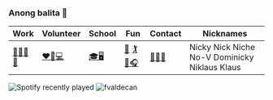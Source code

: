 ### Anong balita 👋
|Work|Volunteer| School| Fun| Contact| Nicknames|
| ------------- | ------------- | -------------| ------------- |-------------|-------------|
| [🏥👨‍💻](https://ro.co/)[👶](https://www.linkedin.com/feed/update/urn:li:activity:6811035642496212993/)| [❤️🙋💻](https://www.developforgood.org/)|[🎓🖥️](https://www.sonoma.edu/) |[🎾](https://sonomaseawolves.com/sports/mens-tennis/roster/nicky-valdecanas/4155) [🏌️](https://www.youtube.com/watch?v=mkZ0wVul2Fc&ab_channel=LawtonGolf) [🏐](https://www.youtube.com/watch?v=hrUKemJhy9g&ab_channel=OtakuGains)[🎧](https://open.spotify.com/user/222bzakdxxgx2ctwofadyhxxq)|[👨‍💼](https://www.linkedin.com/in/francovaldecanas/)[📧](mailto:nickyvaldecanas@gmail.com)|Nicky Nick Niche No-V Dominicky Niklaus Klaus |

![Spotify recently played](https://spotify-recently-played-readme.vercel.app/api?user=222bzakdxxgx2ctwofadyhxxq&count=3) 
<img  src="https://github-readme-stats.vercel.app/api?username=fvaldecan&&theme=dark&show_icons=true&locale=en&hide_rank=true&" alt="fvaldecan" />

